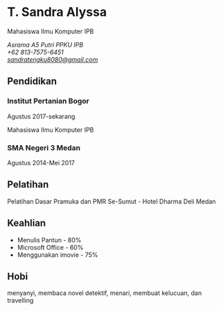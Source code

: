  # T. Sandra Alyssa
 
 Mahasiswa Ilmu Komputer IPB 
  
*Asrama A5 Putri PPKU IPB*<br>
*+62 813-7575-6451*<br>
*sandratengku8080@gmail.com*
  
## Pendidikan 
  
<h3><b>Institut Pertanian Bogor</b></h3>
	
Agustus 2017-sekarang

Mahasiswa Ilmu Komputer IPB 

<h3><b>SMA Negeri 3 Medan </b> </h3>

Agustus 2014-Mei 2017
  
## Pelatihan 
	
Pelatihan Dasar Pramuka dan PMR Se-Sumut - Hotel Dharma Deli Medan
	
## Keahlian
	
* Menulis Pantun - 80% <br>
* Microsoft Office - 60% <br>
* Menggunakan imovie - 75%
	
## Hobi
  
menyanyi, membaca novel detektif, menari, membuat kelucuan, dan travelling
	
	
